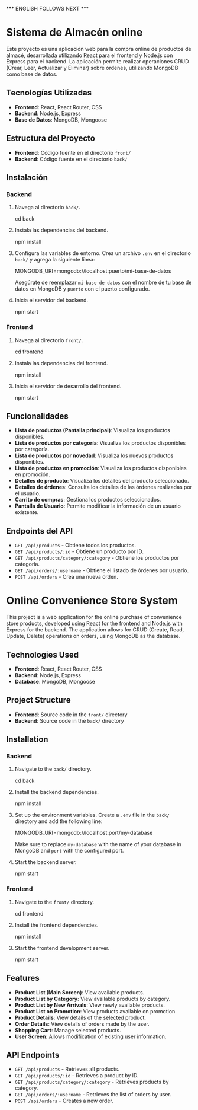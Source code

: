 *** ENGLISH FOLLOWS NEXT ***

# Sistema de Almacén online

Este proyecto es una aplicación web para la compra online de productos de almacé, desarrollada utilizando React para el frontend y Node.js con Express para el backend. La aplicación permite realizar operaciones CRUD (Crear, Leer, Actualizar y Eliminar) sobre órdenes, utilizando MongoDB como base de datos.

## Tecnologías Utilizadas

- **Frontend**: React, React Router, CSS
- **Backend**: Node.js, Express
- **Base de Datos**: MongoDB, Mongoose

## Estructura del Proyecto

- **Frontend**: Código fuente en el directorio `front/`
- **Backend**: Código fuente en el directorio `back/`

## Instalación

### Backend

1. Navega al directorio `back/`.

    cd back

2. Instala las dependencias del backend.

    npm install

3. Configura las variables de entorno. Crea un archivo `.env` en el directorio `back/` y agrega la siguiente línea:

    MONGODB_URI=mongodb://localhost:puerto/mi-base-de-datos

    Asegúrate de reemplazar `mi-base-de-datos` con el nombre de tu base de datos en MongoDB y `puerto` con el puerto configurado.

4. Inicia el servidor del backend.

    npm start


### Frontend

1. Navega al directorio `front/`.

    cd frontend

2. Instala las dependencias del frontend.

    npm install

3. Inicia el servidor de desarrollo del frontend.

    npm start

## Funcionalidades

- **Lista de productos (Pantalla principal)**: Visualiza los productos disponibles.
- **Lista de productos por categoría**: Visualiza los productos disponibles por categoría.
- **Lista de productos por novedad**: Visualiza los nuevos productos disponibles.
- **Lista de productos en promoción**: Visualiza los productos disponibles en promoción.
- **Detalles de producto**: Visualiza los detalles del producto seleccionado.
- **Detalles de órdenes**: Consulta los detalles de las órdenes realizadas por el usuario.
- **Carrito de compras**: Gestiona los productos seleccionados.
- **Pantalla de Usuario**: Permite modificar la información de un usuario existente.

## Endpoints del API

- `GET /api/products` - Obtiene todos los productos.
- `GET /api/products/:id` - Obtiene un producto por ID.
- `GET /api/products/category/:category` - Obtiene los productos por categoría.
- `GET /api/orders/:username` - Obtiene el listado de órdenes por usuario.
- `POST /api/orders` - Crea una nueva órden.


# Online Convenience Store System
This project is a web application for the online purchase of convenience store products, developed using React for the frontend and Node.js with Express for the backend. The application allows for CRUD (Create, Read, Update, Delete) operations on orders, using MongoDB as the database.

## Technologies Used
- **Frontend**: React, React Router, CSS
- **Backend**: Node.js, Express
- **Database**: MongoDB, Mongoose

## Project Structure
- **Frontend**: Source code in the `front/` directory
- **Backend**: Source code in the `back/` directory

## Installation

### Backend

1. Navigate to the `back/` directory.

   cd back

2. Install the backend dependencies.

   npm install

3. Set up the environment variables. Create a `.env` file in the `back/` directory and add the following line:

   MONGODB_URI=mongodb://localhost:port/my-database

   Make sure to replace `my-database` with the name of your database in MongoDB and `port` with the configured port.

4. Start the backend server.

   npm start

### Frontend
1. Navigate to the `front/` directory.

   cd frontend

2. Install the frontend dependencies.

   npm install

3. Start the frontend development server.

   npm start

## Features
- **Product List (Main Screen)**: View available products.
- **Product List by Category**: View available products by category.
- **Product List by New Arrivals**: View newly available products.
- **Product List on Promotion**: View products available on promotion.
- **Product Details**: View details of the selected product.
- **Order Details**: View details of orders made by the user.
- **Shopping Cart**: Manage selected products.
- **User Screen**: Allows modification of existing user information.


## API Endpoints
- `GET /api/products` - Retrieves all products.
- `GET /api/products/:id` - Retrieves a product by ID.
- `GET /api/products/category/:category` - Retrieves products by category.
- `GET /api/orders/:username` - Retrieves the list of orders by user.
- `POST /api/orders` - Creates a new order.